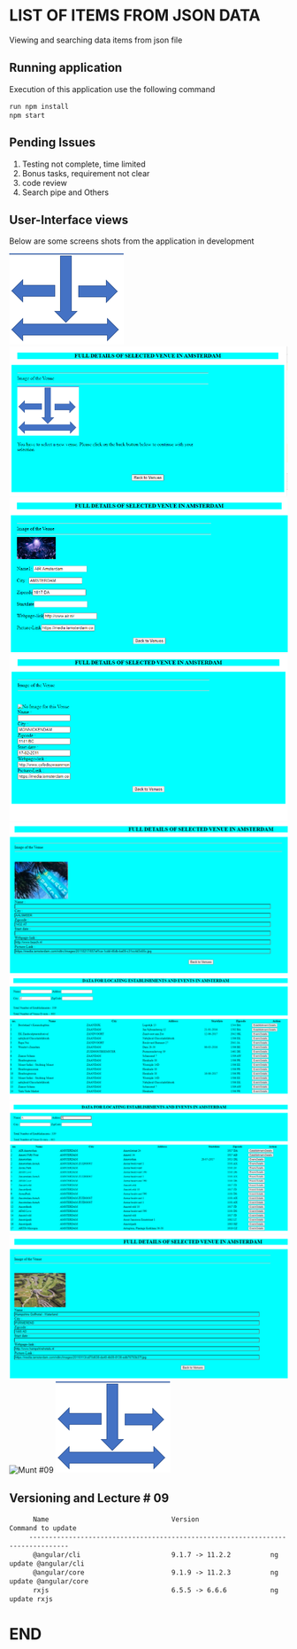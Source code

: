 # LIST OF ITEMS FROM JSON DATA

Viewing and searching data items from json file


## Running application

Execution of this application use the following command

```
run npm install
npm start

```

## Pending Issues

1. Testing not complete, time limited
2. Bonus tasks, requirement not clear
3. code review
4. Search pipe and Others

## User-Interface views 

 Below are some screens shots from the application in development

![ Munt #01 ](https://github.com/LINOSNCHENA/Angular-Api-Call-to-a-JSON-data-file/blob/master/uViews/page1.png)
![ Munt #02 ](https://github.com/LINOSNCHENA/Angular-Api-Call-to-a-JSON-data-file/blob/master/uViews/page2.png)
![ Munt #03 ](https://github.com/LINOSNCHENA/Angular-Api-Call-to-a-JSON-data-file/blob/master/uViews/page3.png)
![ Munt #04 ](https://github.com/LINOSNCHENA/Angular-Api-Call-to-a-JSON-data-file/blob/master/uViews/page4.png)
![ Munt #05 ](https://github.com/LINOSNCHENA/Angular-Api-Call-to-a-JSON-data-file/blob/master/uViews/page5.png)
![ Munt #06 ](https://github.com/LINOSNCHENA/Angular-Api-Call-to-a-JSON-data-file/blob/master/uViews/page6.png)
![ Munt #07 ](https://github.com/LINOSNCHENA/Angular-Api-Call-to-a-JSON-data-file/blob/master/uViews/page7.png)
![ Munt #08 ](https://github.com/LINOSNCHENA/Angular-Api-Call-to-a-JSON-data-file/blob/master/uViews/page8.png)
![ Munt #09 ](https://github.com/LINOSNCHENA/Angular-Api-Call-to-a-JSON-data-file/blob/master/uViews/page.png)
![ Munt #10 ](https://github.com/LINOSNCHENA/Angular-Api-Call-to-a-JSON-data-file/blob/master/uViews/page10.png)

## Versioning and Lecture # 09

```
      Name                               Version                  Command to update
     --------------------------------------------------------------------------------
      @angular/cli                       9.1.7 -> 11.2.2          ng update @angular/cli
      @angular/core                      9.1.9 -> 11.2.3          ng update @angular/core
      rxjs                               6.5.5 -> 6.6.6           ng update rxjs
```

# END
